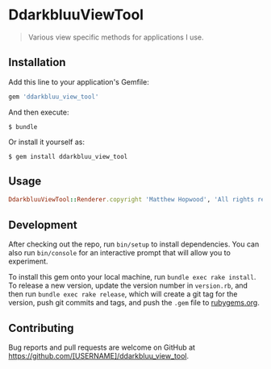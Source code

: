 # DdarkbluuViewTool

> Various view specific methods for applications I use.

## Installation

Add this line to your application's Gemfile:

```ruby
gem 'ddarkbluu_view_tool'
```

And then execute:

    $ bundle

Or install it yourself as:

    $ gem install ddarkbluu_view_tool

## Usage

```ruby
DdarkbluuViewTool::Renderer.copyright 'Matthew Hopwood', 'All rights reserved'
```

## Development

After checking out the repo, run `bin/setup` to install dependencies. You can also run `bin/console` for an interactive prompt that will allow you to experiment.

To install this gem onto your local machine, run `bundle exec rake install`. To release a new version, update the version number in `version.rb`, and then run `bundle exec rake release`, which will create a git tag for the version, push git commits and tags, and push the `.gem` file to [rubygems.org](https://rubygems.org).

## Contributing

Bug reports and pull requests are welcome on GitHub at https://github.com/[USERNAME]/ddarkbluu_view_tool.
